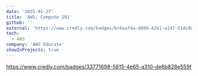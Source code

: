 ```yaml
---
date: '2025-01-27'
title: 'AWS: Compute 101'
github: ''
external: 'https://www.credly.com/badges/bc6eaf4a-d699-42e1-a147-51dc0dc0084c/public_url'
tech:
  - AWS
company: 'AWS Educate'
showInProjects: true
---
```



https://www.credly.com/badges/33771698-5615-4e65-a310-de6b828e559f